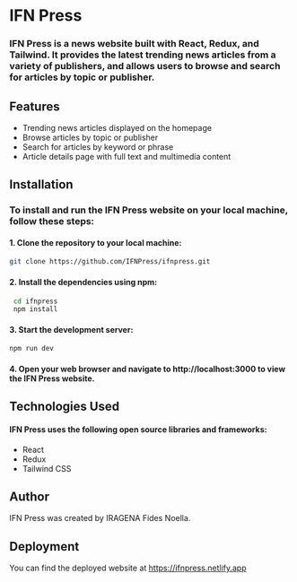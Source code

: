 # IFN Press

### IFN Press is a news website built with React, Redux, and Tailwind. It provides the latest trending news articles from a variety of publishers, and allows users to browse and search for articles by topic or publisher.

## Features

- Trending news articles displayed on the homepage
- Browse articles by topic or publisher
- Search for articles by keyword or phrase
- Article details page with full text and multimedia content

## Installation

### To install and run the IFN Press website on your local machine, follow these steps:

#### 1. Clone the repository to your local machine:

```bash 
git clone https://github.com/IFNPress/ifnpress.git
``` 
#### 2. Install the dependencies using npm:
```bash
 cd ifnpress
 npm install
```
#### 3. Start the development server:
```bash
npm run dev
```
#### 4. Open your web browser and navigate to http://localhost:3000 to view the IFN Press website.


## Technologies Used

#### IFN Press uses the following open source libraries and frameworks:

- React
- Redux
- Tailwind CSS

## Author
IFN Press was created by IRAGENA Fides Noella.

## Deployment
You can find the deployed website at https://ifnpress.netlify.app 